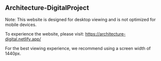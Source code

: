 ## Architecture-DigitalProject

Note: This website is designed for desktop viewing and is not optimized for mobile devices.

To experience the website, please visit: https://architecture-digital.netlify.app/

For the best viewing experience, we recommend using a screen width of 1440px.
